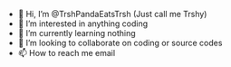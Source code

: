- 👋 Hi, I’m @TrshPandaEatsTrsh (Just call me Trshy)
- 👀 I’m interested in anything coding
- 🌱 I’m currently learning nothing
- 💞️ I’m looking to collaborate on coding or source codes
- 📫 How to reach me email

<!---
TrshPandaEatsTrsh/TrshPandaEatsTrsh is a ✨ special ✨ repository because its `README.md` (this file) appears on your GitHub profile.
You can click the Preview link to take a look at your changes.
--->
